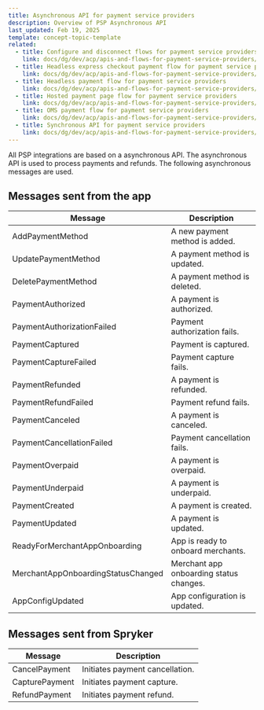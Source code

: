 ```yaml
---
title: Asynchronous API for payment service providers
description: Overview of PSP Asynchronous API
last_updated: Feb 19, 2025
template: concept-topic-template
related:
  - title: Configure and disconnect flows for payment service providers
    link: docs/dg/dev/acp/apis-and-flows-for-payment-service-providers/configure-and-disconnect-flows-for-payment-service-providers.html
  - title: Headless express checkout payment flow for payment service providers
    link: docs/dg/dev/acp/apis-and-flows-for-payment-service-providers/headless-express-checkout-payment-flow-for-payment-service-providers.html
  - title: Headless payment flow for payment service providers
    link: docs/dg/dev/acp/apis-and-flows-for-payment-service-providers/headless-payment-flow-for-payment-service-providers.html
  - title: Hosted payment page flow for payment service providers
    link: docs/dg/dev/acp/apis-and-flows-for-payment-service-providers/hosted-payment-page-flow-for-payment-service-providers.html
  - title: OMS payment flow for payment service providers
    link: docs/dg/dev/acp/apis-and-flows-for-payment-service-providers/oms-payment-flow-for-payment-service-providers.html
  - title: Synchronous API for payment service providers
    link: docs/dg/dev/acp/apis-and-flows-for-payment-service-providers/synchronous-api-for-payment-service-providers.html
---
```


All PSP integrations are based on a asynchronous API. The asynchronous API is used to process payments and refunds. The following asynchronous messages are used.

## Messages sent from the app
| Message                             | Description                                  |
|--------------------------------------|----------------------------------------------|
| AddPaymentMethod                  | A new payment method is added.              |
| UpdatePaymentMethod                | A payment method is updated.                |
| DeletePaymentMethod                | A payment method is deleted.                |
| PaymentAuthorized                  | A payment is authorized.                    |
| PaymentAuthorizationFailed         | Payment authorization fails.                |
| PaymentCaptured                    | Payment is captured.                        |
| PaymentCaptureFailed               | Payment capture fails.                      |
| PaymentRefunded                    | A payment is refunded.                      |
| PaymentRefundFailed                | Payment refund fails.                       |
| PaymentCanceled                    | A payment is canceled.                      |
| PaymentCancellationFailed          | Payment cancellation fails.                 |
| PaymentOverpaid                    | A payment is overpaid.                      |
| PaymentUnderpaid                   | A payment is underpaid.                     |
| PaymentCreated                     | A payment is created.                       |
| PaymentUpdated                     | A payment is updated.                       |
| ReadyForMerchantAppOnboarding      | App is ready to onboard merchants.          |
| MerchantAppOnboardingStatusChanged | Merchant app onboarding status changes.     |
| AppConfigUpdated                   | App configuration is updated.               |

## Messages sent from Spryker

| Message         | Description                        |
|----------------|------------------------------------|
| CancelPayment | Initiates payment cancellation.  |
| CapturePayment | Initiates payment capture.      |
| RefundPayment | Initiates payment refund.        |





































